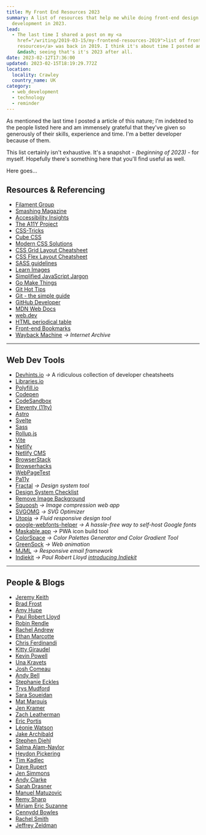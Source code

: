 ```yaml
---
title: My Front End Resources 2023
summary: A list of resources that help me while doing front-end design and
  development in 2023.
lead:
  - The last time I shared a post on my <a
    href="/writing/2019-03-15/my-frontend-resources-2019">list of frontend
    resources</a> was back in 2019. I think it's about time I posted an update
    &mdash; seeing that's it's 2023 after all.
date: 2023-02-12T17:36:00
updated: 2023-02-15T18:19:29.772Z
location:
  locality: Crawley
  country_name: UK
category:
  - web_development
  - technology
  - reminder
---
```

As mentioned the last time I posted a article of this nature; I'm indebted to the people listed here and am immensely grateful that they've given so generously of their skills, experience and time. I'm a better developer because of them.

This list certainly isn't exhaustive. It's a snapshot - *(beginning of 2023)* - for myself. Hopefully there's something here that you'll find useful as well.

Here goes&hellip;

## Resources & Referencing

* [Filament Group](https://www.filamentgroup.com/lab/)
* [Smashing Magazine](https://www.smashingmagazine.com/)
* [Accessibility Insights](https://accessibilityinsights.io/en/)
* [The A11Y Project](https://www.a11yproject.com/)
* [CSS-Tricks](https://css-tricks.com/)
* [Cube CSS](https://cube.fyi/)
* [Modern CSS Solutions](https://moderncss.dev/)
* [CSS Grid Layout Cheatsheet](http://grid.malven.co/)
* [CSS Flex Layout Cheatsheet](https://flexbox.malven.co/)
* [SASS guidelines](https://sass-guidelin.es/)
* [Learn Images](https://web.dev/learn/images/)
* [Simplified JavaScript Jargon](https://jargon.js.org/)
* [Go Make Things](https://gomakethings.com/)
* [Git Hot Tips](https://wesbos.com/git-hot-tips/)
* [Git - the simple guide](http://rogerdudler.github.io/git-guide/)
* [GitHub Developer](https://developer.github.com/)
* [MDN Web Docs](https://developer.mozilla.org/)
* [web.dev](https://web.dev/)
* [HTML periodical table](https://codepen.io/huijing/full/wOXzNx)
* [Front-end Bookmarks](https://www.frontendbookmarks.com/)
* [Wayback Machine](https://web.archive.org/) <i aria-hidden="true">&rarr;</i> *Internet Archive*

- - -

## Web Dev Tools

* [Devhints.io](https://devhints.io) <i aria-hidden="true">&rarr;</i> A ridiculous collection of developer cheatsheets
* [Libraries.io](https://libraries.io/)
* [Polyfill.io](https://polyfill.io/)
* [Codepen](https://codepen.io/)
* [CodeSandbox](https://codesandbox.io/)
* [Eleventy (11ty)](https://www.11ty.dev/)
* [Astro](https://astro.build/)
* [Svelte](https://svelte.dev/)
* [Sass](http://sass-lang.com/)
* [Rollup.js](https://rollupjs.org/)
* [Vite](https://vitejs.dev/)
* [Netlify](https://www.netlify.com/)
* [Netlify CMS](https://www.netlifycms.org/)
* [BrowserStack](https://www.browserstack.com/)
* [Browserhacks](http://browserhacks.com/)
* [WebPageTest](https://www.webpagetest.org/)
* [Pa11y](https://pa11y.org/)
* [Fractal](https://fractal.build/) <i aria-hidden="true">&rarr;</i> *Design system tool*
* [Design System Checklist](https://www.designsystemchecklist.com/)
* [Remove Image Background](https://www.remove.bg/)
* [Squoosh](https://squoosh.app/) <i aria-hidden="true">&rarr;</i> *Image compression web app*
* [SVGOMG](https://jakearchibald.github.io/svgomg/) <i aria-hidden="true">&rarr;</i> *SVG Optimizer*
* [Utopia](https://utopia.fyi/) <i aria-hidden="true">&rarr;</i> *Fluid responsive design tool*
* [google-webfonts-helper](https://gwfh.mranftl.com/fonts) <i aria-hidden="true">&rarr;</i> *A hassle-free way to self-host Google fonts*
* [Maskable​.app](https://maskable.app/) <i aria-hidden="true">&rarr;</i> PWA icon build tool
* [ColorSpace](https://mycolor.space/) <i aria-hidden="true">&rarr;</i> *Color Palettes Generator and Color Gradient Tool*
* [GreenSock](https://greensock.com/) <i aria-hidden="true">&rarr;</i> *Web animation*
* [MJML](https://mjml.io/) <i aria-hidden="true">&rarr;</i> *Responsive email framework*
* [Indiekit](https://getindiekit.com/) <i aria-hidden="true">&rarr;</i> *Paul Robert Lloyd [introducing Indiekit](https://paulrobertlloyd.com/articles/2022/12/indiekit/)*

- - -

## People & Blogs

* [Jeremy Keith](https://adactio.com/)
* [Brad Frost](http://bradfrost.com/)
* [Amy Hupe](https://amyhupe.co.uk/)
* [Paul Robert Lloyd](https://paulrobertlloyd.com/)
* [Robin Rendle](https://www.robinrendle.com/)
* [Rachel Andrew](https://rachelandrew.co.uk/)
* [Ethan Marcotte](https://ethanmarcotte.com/)
* [Chris Ferdinandi](https://gomakethings.com/)
* [Kitty Giraudel](https://kittygiraudel.com/)
* [Kevin Powell](https://www.kevinpowell.co/)
* [Una Kravets](http://unakravets.com/)
* [Josh Comeau](https://www.joshwcomeau.com/)
* [Andy Bell](https://andy-bell.co.uk/)
* [Stephanie Eckles](https://thinkdobecreate.com/)
* [Trys Mudford](https://www.trysmudford.com/)
* [Sara Soueidan](https://www.sarasoueidan.com/)
* [Mat Marquis](https://hire.wil.to/)
* [Jen Kramer](https://jen4web.substack.com/)
* [Zach Leatherman](https://www.zachleat.com/)
* [Eric Portis](https://ericportis.com/)
* [Léonie Watson](https://tink.uk/)
* [Jake Archibald](https://jakearchibald.com/)
* [Stephen Diehl](https://www.stephendiehl.com/)
* [Salma Alam-Naylor](https://whitep4nth3r.com/)
* [Heydon Pickering](http://www.heydonworks.com/)
* [Tim Kadlec](https://timkadlec.com/)
* [Dave Rupert](https://daverupert.com/)
* [Jen Simmons](http://jensimmons.com/)
* [Andy Clarke](https://stuffandnonsense.co.uk/)
* [Sarah Drasner](https://sarahdrasnerdesign.com/)
* [Manuel Matuzovic](https://www.matuzo.at/)
* [Remy Sharp](https://remysharp.com/)
* [Miriam Eric Suzanne](https://www.miriamsuzanne.com/)
* [Cennydd Bowles](https://www.cennydd.com/)
* [Rachel Smith](https://rachsmith.com/)
* [Jeffrey Zeldman](http://www.zeldman.com/)
